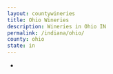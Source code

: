 ```yaml
---
layout: countywineries
title: Ohio Wineries
description: Wineries in Ohio IN
permalink: /indiana/ohio/
county: ohio
state: in
---
```

-

